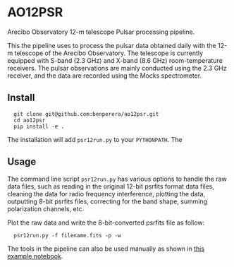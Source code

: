 # AO12PSR
Arecibo Observatory 12-m telescope Pulsar processing pipeline.

This the pipeline uses to process the pulsar data obtained daily with the 12-m telescope of the Arecibo Observatory. The telescope is currently equipped with S-band (2.3 GHz) and X-band (8.6 GHz) room-temperature receivers. The pulsar observations are mainly conducted using the 2.3 GHz receiver, and the data are recorded using the Mocks spectrometer.


## Install
```
  git clone git@github.com:benperera/ao12psr.git
  cd ao12psr
  pip install -e .
```
The installation will add `psr12run.py` to your `PYTHONPATH`. The 


## Usage
The command line script `psr12run.py` has various options to handle the raw data files, such as reading in the original 12-bit psrfits format data files, cleaning the data for radio frequency interference, plotting the data, outputting 8-bit psrfits files, correcting for the band shape, summing polarization channels, etc. 

Plot the raw data and write the 8-bit-converted psrfits file as follow:
```
  psr12run.py -f filename.fits -p -w
```

The tools in the pipeline can also be used manually as shown in [this example notebook](https://github.com/benperera/ao12psr/blob/main/example/plotting_data.ipynb).
